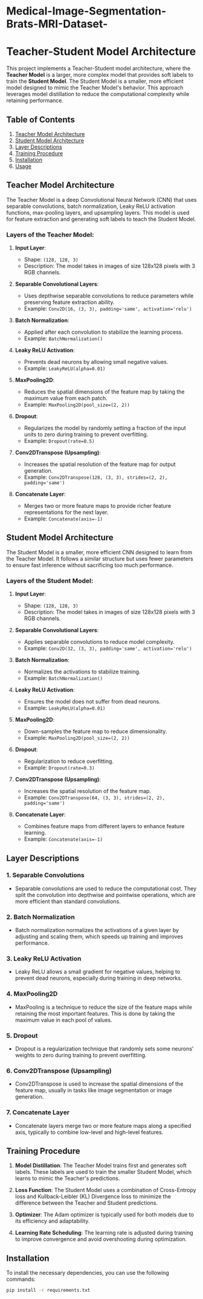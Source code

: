 # Medical-Image-Segmentation-Brats-MRI-Dataset-
# Teacher-Student Model Architecture

This project implements a Teacher-Student model architecture, where the **Teacher Model** is a larger, more complex model that provides soft labels to train the **Student Model**. The Student Model is a smaller, more efficient model designed to mimic the Teacher Model's behavior. This approach leverages model distillation to reduce the computational complexity while retaining performance.

## Table of Contents
1. [Teacher Model Architecture](#teacher-model-architecture)
2. [Student Model Architecture](#student-model-architecture)
3. [Layer Descriptions](#layer-descriptions)
4. [Training Procedure](#training-procedure)
5. [Installation](#installation)
6. [Usage](#usage)

## Teacher Model Architecture

The Teacher Model is a deep Convolutional Neural Network (CNN) that uses separable convolutions, batch normalization, Leaky ReLU activation functions, max-pooling layers, and upsampling layers. This model is used for feature extraction and generating soft labels to teach the Student Model.

### Layers of the Teacher Model:
1. **Input Layer**:
   - Shape: `(128, 128, 3)`
   - Description: The model takes in images of size 128x128 pixels with 3 RGB channels.

2. **Separable Convolutional Layers**:
   - Uses depthwise separable convolutions to reduce parameters while preserving feature extraction ability.
   - Example: `Conv2D(16, (3, 3), padding='same', activation='relu')`

3. **Batch Normalization**:
   - Applied after each convolution to stabilize the learning process.
   - Example: `BatchNormalization()`

4. **Leaky ReLU Activation**:
   - Prevents dead neurons by allowing small negative values.
   - Example: `LeakyReLU(alpha=0.01)`

5. **MaxPooling2D**:
   - Reduces the spatial dimensions of the feature map by taking the maximum value from each patch.
   - Example: `MaxPooling2D(pool_size=(2, 2))`

6. **Dropout**:
   - Regularizes the model by randomly setting a fraction of the input units to zero during training to prevent overfitting.
   - Example: `Dropout(rate=0.5)`

7. **Conv2DTranspose (Upsampling)**:
   - Increases the spatial resolution of the feature map for output generation.
   - Example: `Conv2DTranspose(128, (3, 3), strides=(2, 2), padding='same')`

8. **Concatenate Layer**:
   - Merges two or more feature maps to provide richer feature representations for the next layer.
   - Example: `Concatenate(axis=-1)`

## Student Model Architecture

The Student Model is a smaller, more efficient CNN designed to learn from the Teacher Model. It follows a similar structure but uses fewer parameters to ensure fast inference without sacrificing too much performance.

### Layers of the Student Model:
1. **Input Layer**:
   - Shape: `(128, 128, 3)`
   - Description: The model takes in images of size 128x128 pixels with 3 RGB channels.

2. **Separable Convolutional Layers**:
   - Applies separable convolutions to reduce model complexity.
   - Example: `Conv2D(32, (3, 3), padding='same', activation='relu')`

3. **Batch Normalization**:
   - Normalizes the activations to stabilize training.
   - Example: `BatchNormalization()`

4. **Leaky ReLU Activation**:
   - Ensures the model does not suffer from dead neurons.
   - Example: `LeakyReLU(alpha=0.01)`

5. **MaxPooling2D**:
   - Down-samples the feature map to reduce dimensionality.
   - Example: `MaxPooling2D(pool_size=(2, 2))`

6. **Dropout**:
   - Regularization to reduce overfitting.
   - Example: `Dropout(rate=0.3)`

7. **Conv2DTranspose (Upsampling)**:
   - Increases the spatial resolution of the feature map.
   - Example: `Conv2DTranspose(64, (3, 3), strides=(2, 2), padding='same')`

8. **Concatenate Layer**:
   - Combines feature maps from different layers to enhance feature learning.
   - Example: `Concatenate(axis=-1)`

## Layer Descriptions

### 1. **Separable Convolutions**
   - Separable convolutions are used to reduce the computational cost. They split the convolution into depthwise and pointwise operations, which are more efficient than standard convolutions.

### 2. **Batch Normalization**
   - Batch normalization normalizes the activations of a given layer by adjusting and scaling them, which speeds up training and improves performance.

### 3. **Leaky ReLU Activation**
   - Leaky ReLU allows a small gradient for negative values, helping to prevent dead neurons, especially during training in deep networks.

### 4. **MaxPooling2D**
   - MaxPooling is a technique to reduce the size of the feature maps while retaining the most important features. This is done by taking the maximum value in each pool of values.

### 5. **Dropout**
   - Dropout is a regularization technique that randomly sets some neurons' weights to zero during training to prevent overfitting.

### 6. **Conv2DTranspose (Upsampling)**
   - Conv2DTranspose is used to increase the spatial dimensions of the feature map, usually in tasks like image segmentation or image generation.

### 7. **Concatenate Layer**
   - Concatenate layers merge two or more feature maps along a specified axis, typically to combine low-level and high-level features.

## Training Procedure

1. **Model Distillation**: The Teacher Model trains first and generates soft labels. These labels are used to train the smaller Student Model, which learns to mimic the Teacher's predictions.
   
2. **Loss Function**: The Student Model uses a combination of Cross-Entropy loss and Kullback-Leibler (KL) Divergence loss to minimize the difference between the Teacher and Student predictions.

3. **Optimizer**: The Adam optimizer is typically used for both models due to its efficiency and adaptability.

4. **Learning Rate Scheduling**: The learning rate is adjusted during training to improve convergence and avoid overshooting during optimization.

## Installation

To install the necessary dependencies, you can use the following commands:

```bash
pip install -r requirements.txt

